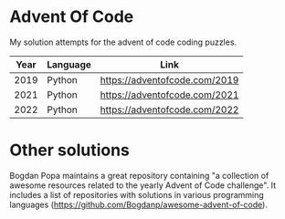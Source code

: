 # Advent Of Code

My solution attempts for the advent of code coding puzzles.

| Year | Language | Link                          |
| ---- | -------- | ----------------------------- |
| 2019 | Python   | https://adventofcode.com/2019 |
| 2021 | Python   | https://adventofcode.com/2021 |
| 2022 | Python   | https://adventofcode.com/2022 |

# Other solutions

Bogdan Popa maintains a great repository containing "a collection of awesome resources related to the yearly Advent of Code challenge". It includes a list of repositories with solutions in various programming languages (<https://github.com/Bogdanp/awesome-advent-of-code>).

